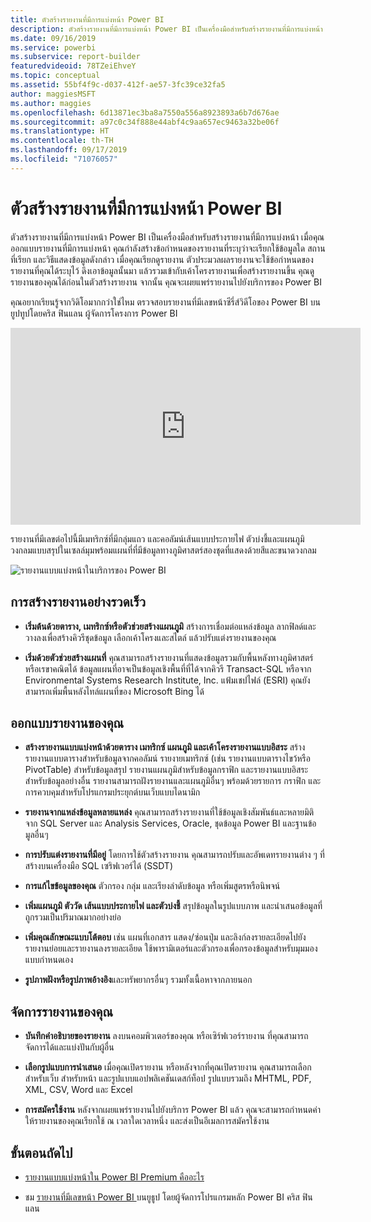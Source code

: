 ```yaml
---
title: ตัวสร้างรายงานที่มีการแบ่งหน้า Power BI
description: ตัวสร้างรายงานที่มีการแบ่งหน้า Power BI เป็นเครื่องมือสำหรับสร้างรายงานที่มีการแบ่งหน้า
ms.date: 09/16/2019
ms.service: powerbi
ms.subservice: report-builder
featuredvideoid: 78TZeiEhveY
ms.topic: conceptual
ms.assetid: 55bf4f9c-d037-412f-ae57-3fc39ce32fa5
author: maggiesMSFT
ms.author: maggies
ms.openlocfilehash: 6d13871ec3ba8a7550a556a8923893a6b7d676ae
ms.sourcegitcommit: a97c0c34f888e44abf4c9aa657ec9463a32be06f
ms.translationtype: HT
ms.contentlocale: th-TH
ms.lasthandoff: 09/17/2019
ms.locfileid: "71076057"
---
```

# <a name="power-bi-paginated-report-builder"></a>ตัวสร้างรายงานที่มีการแบ่งหน้า Power BI

 ตัวสร้างรายงานที่มีการแบ่งหน้า Power BI เป็นเครื่องมือสำหรับสร้างรายงานที่มีการแบ่งหน้า  เมื่อคุณออกแบบรายงานที่มีการแบ่งหน้า คุณกำลังสร้างข้อกำหนดของรายงานที่ระบุว่าจะเรียกใช้ข้อมูลใด สถานที่เรียก และวิธีแสดงข้อมูลดังกล่าว เมื่อคุณเรียกดูรายงาน ตัวประมวลผลรายงานจะใช้ข้อกำหนดของรายงานที่คุณได้ระบุไว้ ดึงเอาข้อมูลนั้นมา แล้วรวมเข้ากับเค้าโครงรายงานเพื่อสร้างรายงานขึ้น คุณดูรายงานของคุณได้ก่อนในตัวสร้างรายงาน จากนั้น คุณจะเผยแพร่รายงานไปยังบริการของ Power BI

คุณอยากเรียนรู้จากวิดิโอมากกว่าใช่ไหม ตรวจสอบรายงานที่มีเลขหน้าซีรี่ส์วิดีโอของ Power BI บน ยูปทูปโดยคริส ฟินแลน ผู้จัดการโครงการ Power BI

<iframe width="560" height="315" src="https://www.youtube.com/embed/78TZeiEhveY?list=PLx7LcKtN_gq-JVzM6L8xNNxX7kts-KflJ" frameborder="0" allowfullscreen></iframe>

รายงานที่มีเลขต่อไปนี้มีเมทริกซ์ที่มีกลุ่มแถว และคอลัมน์เส้นแบบประกายไฟ ตัวบ่งชี้และแผนภูมิวงกลมแบบสรุปในเซลล์มุมพร้อมแผนที่ที่มีข้อมูลทางภูมิศาสตร์สองชุดที่แสดงด้วยสีและขนาดวงกลม  

![รายงานแบบแบ่งหน้าในบริการของ Power BI](media/report-builder-power-bi/report-builder-get-started-paginated-report.png)

##  <a name="JumpStartReptCreation"></a> การสร้างรายงานอย่างรวดเร็ว  
 
-   **เริ่มต้นด้วยตาราง, เมทริกซ์หรือตัวช่วยสร้างแผนภูมิ** สร้างการเชื่อมต่อแหล่งข้อมูล ลากฟิลด์และวางลงเพื่อสร้างคิวรีชุดข้อมูล เลือกเค้าโครงและสไตล์ แล้วปรับแต่งรายงานของคุณ  
  
-   **เริ่มด้วยตัวช่วยสร้างแผนที่** คุณสามารถสร้างรายงานที่แสดงข้อมูลรวมกับพื้นหลังทางภูมิศาสตร์หรือเรขาคณิตได้ ข้อมูลแผนที่อาจเป็นข้อมูลเชิงพื้นที่ที่ได้จากคิวรี Transact-SQL หรือจาก Environmental Systems Research Institute, Inc. แฟ้มเชปไฟล์ (ESRI) คุณยังสามารถเพิ่มพื้นหลังไทล์แผนที่ของ Microsoft Bing ได้  

##  <a name="DesignRept"></a> ออกแบบรายงานของคุณ  
  
-   **สร้างรายงานแบบแบ่งหน้าด้วยตาราง เมทริกซ์ แผนภูมิ และเค้าโครงรายงานแบบอิสระ** สร้างรายงานแบบตารางสำหรับข้อมูลจากคอลัมน์ รายงายเมทริกซ์ (เช่น รายงานแบบตารางไขว้หรือ PivotTable) สำหรับข้อมูลสรุป รายงานแผนภูมิสำหรับข้อมูลกราฟิก และรายงานแบบอิสระสำหรับข้อมูลอย่างอื่น รายงานสามารถฝังรายงานและแผนภูมิอื่นๆ พร้อมด้วยรายการ กราฟิก และการควบคุมสำหรับโปรแกรมประยุกต์บนเว็บแบบไดนามิก  
  
-   **รายงานจากแหล่งข้อมูลหลายแหล่ง** คุณสามารถสร้างรายงานที่ใช้ข้อมูลเชิงสัมพันธ์และหลายมิติจาก SQL Server และ Analysis Services, Oracle, ชุดข้อมูล Power BI และฐานข้อมูลอื่นๆ  
  
-   **การปรับแต่งรายงานที่มีอยู่** โดยการใช้ตัวสร้างรายงาน คุณสามารถปรับและอัพเดทรายงานต่าง ๆ ที่สร้างบนเครื่องมือ SQL เซริฟเวอร์ได้ (SSDT)  
  
-   **การแก้ไขข้อมูลของคุณ** ตัวกรอง กลุ่ม และเรียงลำดับข้อมูล หรือเพิ่มสูตรหรือนิพจน์  

-   **เพิ่มแผนภูมิ ตัววัด เส้นแบบประกายไฟ และตัวบ่งชี้** สรุปข้อมูลในรูปแบบภาพ และนำเสนอข้อมูลที่ถูกรวมเป็นปริมาณมากอย่างย่อ  
  
-   **เพิ่มคุณลักษณะแบบโต้ตอบ** เช่น แผนที่เอกสาร แสดง/ซ่อนปุ่ม และลิงก์ลงรายละเอียดไปยังรายงานย่อยและรายงานลงรายละเอียด ใช้พารามิเตอร์และตัวกรองเพื่อกรองข้อมูลสำหรับมุมมองแบบกำหนดเอง  
  
-   **รูปภาพฝังหรือรูปภาพอ้างอิง**และทรัพยากรอื่นๆ รวมทั้งเนื้อหาจากภายนอก  
  
##  <a name="ManageRpt"></a> จัดการรายงานของคุณ  
  
-   **บันทึกคำอธิบายของรายงาน** ลงบนคอมพิวเตอร์ของคุณ หรือเซิร์ฟเวอร์รายงาน ที่คุณสามารถจัดการได้และแบ่งปันกับผู้อื่น  
  
-   **เลือกรูปแบบการนำเสนอ** เมื่อคุณเปิดรายงาน หรือหลังจากที่คุณเปิดรายงาน คุณสามารถเลือกสำหรับเว็บ สำหรับหน้า และรูปแบบแอปพลิเคชันเดสก์ท็อป รูปแบบรวมถึง MHTML, PDF, XML, CSV, Word และ Excel  
  
-   **การสมัครใช้งาน** หลังจากเผยแพร่รายงานไปยังบริการ Power BI แล้ว คุณจะสามารถกำหนดค่าให้รายงานของคุณเรียกใช้ ณ เวลาใดเวลาหนึ่ง และส่งเป็นอีเมลการสมัครใช้งาน  

## <a name="next-steps"></a>ขั้นตอนถัดไป

- [รายงานแบบแบ่งหน้าใน Power BI Premium คืออะไร](paginated-reports-report-builder-power-bi.md)

- ชม [รายงานที่มีเลขหน้า Power BI ](https://www.youtube.com/watch?v=78TZeiEhveY&list=PLx7LcKtN_gq-JVzM6L8xNNxX7kts-KflJ) บนยูธูป โดยผู้จัดการโปรแกรมหลัก Power BI คริส ฟินแลน
